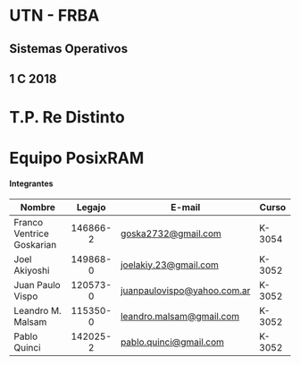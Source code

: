 # UTN - FRBA
## Sistemas Operativos
## 1 C 2018

# T.P. Re Distinto
# Equipo PosixRAM

#### Integrantes

| Nombre                    | Legajo   | E-mail                      | Curso  |
| ------------------------- |:--------:| --------------------------- | ------ |
| Franco Ventrice Goskarian | 146866-2 | goska2732@gmail.com         | K-3054 |
| Joel Akiyoshi             | 149868-0 | joelakiy.23@gmail.com       | K-3052 |
| Juan Paulo Vispo          | 120573-0 | juanpaulovispo@yahoo.com.ar | K-3052 |
| Leandro M. Malsam         | 115350-0 | leandro.malsam@gmail.com    | K-3052 |
| Pablo Quinci              | 142025-2 | pablo.quinci@gmail.com      | K-3052 |
